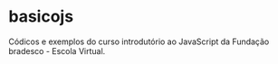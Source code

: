 # basicojs

Códicos e exemplos do curso introdutório ao JavaScript da Fundação bradesco - Escola Virtual. 
